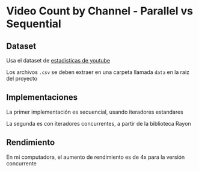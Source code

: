 # Video Count by Channel - Parallel vs Sequential

## Dataset

Usa el dataset de [estadisticas de youtube](https://www.kaggle.com/datasets/datasnaek/youtube-new)

Los archivos `.csv` se deben extraer en una carpeta llamada `data` en la raiz del proyecto

## Implementaciones

La primer implementación es secuencial, usando iteradores estandares

La segunda es con iteradores concurrentes, a partir de la biblioteca Rayon


## Rendimiento

En mi computadora, el aumento de rendimiento es de 4x para la versión concurrente
